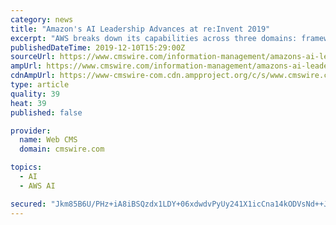 ```yaml
---
category: news
title: "Amazon's AI Leadership Advances at re:Invent 2019"
excerpt: "AWS breaks down its capabilities across three domains: frameworks and infrastructure, ML services which includes Amazon SageMaker, and its suite of off-the-shelf models, developer APIs and services. Over a dozen announcements were made in ML spanning these ..."
publishedDateTime: 2019-12-10T15:29:00Z
sourceUrl: https://www.cmswire.com/information-management/amazons-ai-leadership-advances-at-reinvent-2019/
ampUrl: https://www.cmswire.com/information-management/amazons-ai-leadership-advances-at-reinvent-2019/amp/
cdnAmpUrl: https://www-cmswire-com.cdn.ampproject.org/c/s/www.cmswire.com/information-management/amazons-ai-leadership-advances-at-reinvent-2019/amp/
type: article
quality: 39
heat: 39
published: false

provider:
  name: Web CMS
  domain: cmswire.com

topics:
  - AI
  - AWS AI

secured: "Jkm85B6U/PHz+iA8iBSQzdx1LDY+06xdwdvPyUy241X1icCna14kODVsNd++JAW5wLrh841FjVronG8ISFaqwZzPUoHH2yq5IWBWyUkYI2N7jme33krcTO9tGRiSvxET9wIPmvE22b7y+PhjgetGRK0QmrUHZ3RzqoYpXKNChWuV/7GFbus8IJuT186y52BQ2ktiMh2cm1NEVw2i138/QpD6lqGe3ByJY9/bmrzAzws6QbUS1srH8HvpsiFPpBJcFe7SCugkQjakyarH4MYKVg==;tlYq/+m4EmFwdmRf4ZcROw=="
---
```


